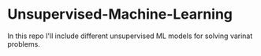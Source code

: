 # Unsupervised-Machine-Learning
In this repo I'll include different unsupervised ML models for solving varinat problems.

